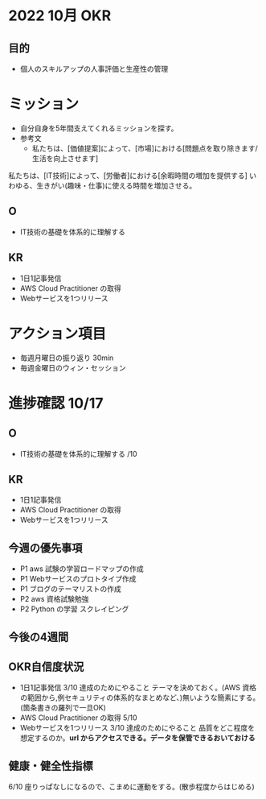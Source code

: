 # 2022 10月 OKR

## 目的
- 個人のスキルアップの人事評価と生産性の管理

# ミッション
- 自分自身を5年間支えてくれるミッションを探す。
- 参考文
    - 私たちは、[価値提案]によって、[市場]における[問題点を取り除きます/生活を向上させます]

私たちは、[IT技術]によって、[労働者]における[余暇時間の増加を提供する]
いわゆる、生きがい(趣味・仕事)に使える時間を増加させる。

## O
- IT技術の基礎を体系的に理解する
## KR
- 1日1記事発信
- AWS Cloud Practitioner の取得 
- Webサービスを1つリリース

# アクション項目
- 毎週月曜日の振り返り 30min
- 毎週金曜日のウィン・セッション

# 進捗確認 10/17
## O
- IT技術の基礎を体系的に理解する /10
## KR
- 1日1記事発信 
- AWS Cloud Practitioner の取得 
- Webサービスを1つリリース 

## 今週の優先事項
- P1 aws 試験の学習ロードマップの作成
- P1 Webサービスのプロトタイプ作成
- P1 ブログのテーマリストの作成
- P2 aws 資格試験勉強
- P2 Python の学習 スクレイピング

## 今後の4週間
## OKR自信度状況
- 1日1記事発信 3/10
  達成のためにやること
  テーマを決めておく。(AWS 資格の範囲から,例セキュリティの体系的なまとめなど、)無いような簡素にする。(箇条書きの羅列で一旦OK)
- AWS Cloud Practitioner の取得 5/10
- Webサービスを1つリリース 3/10
  達成のためにやること
  品質をどこ程度を想定するのか。**url からアクセスできる。データを保管できるおいておける**
## 健康・健全性指標
6/10 
座りっぱなしになるので、こまめに運動をする。(散歩程度からはじめる)




